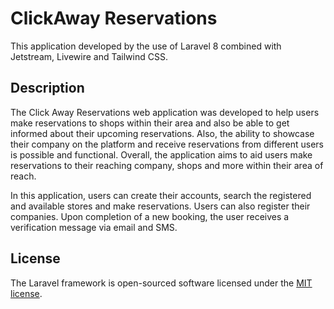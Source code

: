 # ClickAway Reservations

This application developed by the use of Laravel 8 combined with Jetstream, Livewire and Tailwind CSS. 

## Description
The Click Away Reservations web application was developed to help users make reservations to shops within their area and also be able to get informed about their upcoming reservations. Also, the ability to showcase their company on the platform and receive reservations from different users is possible and functional. Overall, the application aims to aid users make reservations to their reaching company, shops and more within their area of reach.

In this application, users can create their accounts, search the registered and available stores and make reservations. Users can also register their companies. Upon completion of a new booking, the user receives a verification message via email and SMS.

## License

The Laravel framework is open-sourced software licensed under the [MIT license](https://opensource.org/licenses/MIT).

